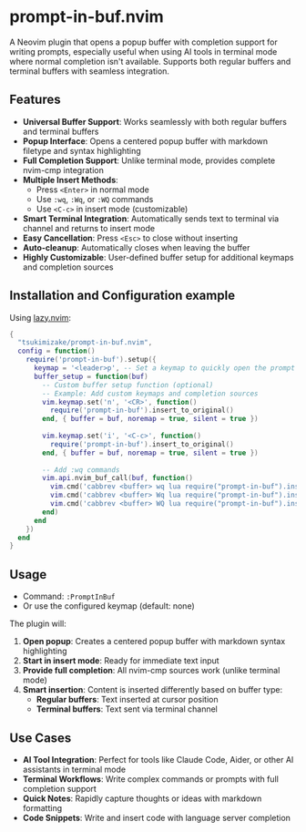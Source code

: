 # prompt-in-buf.nvim

A Neovim plugin that opens a popup buffer with completion support for writing prompts, especially useful when using AI tools in terminal mode where normal completion isn't available. Supports both regular buffers and terminal buffers with seamless integration.

## Features

- **Universal Buffer Support**: Works seamlessly with both regular buffers and terminal buffers
- **Popup Interface**: Opens a centered popup buffer with markdown filetype and syntax highlighting
- **Full Completion Support**: Unlike terminal mode, provides complete nvim-cmp integration
- **Multiple Insert Methods**:
  - Press `<Enter>` in normal mode
  - Use `:wq`, `:Wq`, or `:WQ` commands
  - Use `<C-c>` in insert mode (customizable)
- **Smart Terminal Integration**: Automatically sends text to terminal via channel and returns to insert mode
- **Easy Cancellation**: Press `<Esc>` to close without inserting
- **Auto-cleanup**: Automatically closes when leaving the buffer
- **Highly Customizable**: User-defined buffer setup for additional keymaps and completion sources

## Installation and Configuration example

Using [lazy.nvim](https://github.com/folke/lazy.nvim):

```lua
{
  "tsukimizake/prompt-in-buf.nvim",
  config = function()
    require('prompt-in-buf').setup({
      keymap = '<leader>p', -- Set a keymap to quickly open the prompt buffer
      buffer_setup = function(buf)
        -- Custom buffer setup function (optional)
        -- Example: Add custom keymaps and completion sources
        vim.keymap.set('n', '<CR>', function()
          require('prompt-in-buf').insert_to_original()
        end, { buffer = buf, noremap = true, silent = true })
        
        vim.keymap.set('i', '<C-c>', function()
          require('prompt-in-buf').insert_to_original()
        end, { buffer = buf, noremap = true, silent = true })
        
        -- Add :wq commands
        vim.api.nvim_buf_call(buf, function()
          vim.cmd('cabbrev <buffer> wq lua require("prompt-in-buf").insert_to_original()')
          vim.cmd('cabbrev <buffer> Wq lua require("prompt-in-buf").insert_to_original()')
          vim.cmd('cabbrev <buffer> WQ lua require("prompt-in-buf").insert_to_original()')
        end)
      end
    })
  end
}
```

## Usage

- Command: `:PromptInBuf`
- Or use the configured keymap (default: none)

The plugin will:
1. **Open popup**: Creates a centered popup buffer with markdown syntax highlighting
2. **Start in insert mode**: Ready for immediate text input
3. **Provide full completion**: All nvim-cmp sources work (unlike terminal mode)
4. **Smart insertion**: Content is inserted differently based on buffer type:
   - **Regular buffers**: Text inserted at cursor position
   - **Terminal buffers**: Text sent via terminal channel

## Use Cases

- **AI Tool Integration**: Perfect for tools like Claude Code, Aider, or other AI assistants in terminal mode
- **Terminal Workflows**: Write complex commands or prompts with full completion support
- **Quick Notes**: Rapidly capture thoughts or ideas with markdown formatting
- **Code Snippets**: Write and insert code with language server completion
